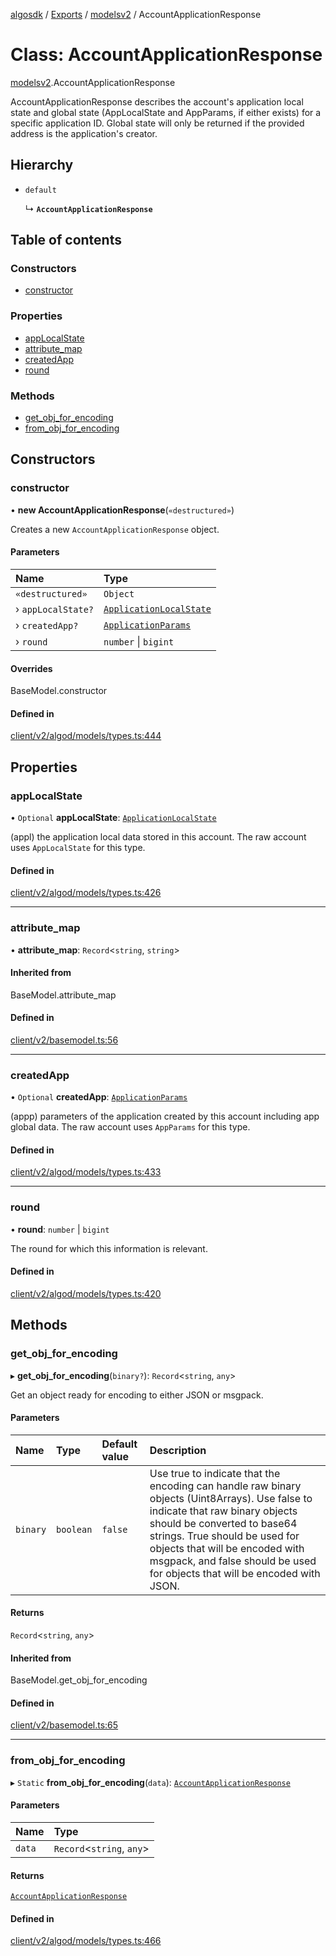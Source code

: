 [algosdk](../README.md) / [Exports](../modules.md) / [modelsv2](../modules/modelsv2.md) / AccountApplicationResponse

# Class: AccountApplicationResponse

[modelsv2](../modules/modelsv2.md).AccountApplicationResponse

AccountApplicationResponse describes the account's application local state and
global state (AppLocalState and AppParams, if either exists) for a specific
application ID. Global state will only be returned if the provided address is
the application's creator.

## Hierarchy

- `default`

  ↳ **`AccountApplicationResponse`**

## Table of contents

### Constructors

- [constructor](modelsv2.AccountApplicationResponse.md#constructor)

### Properties

- [appLocalState](modelsv2.AccountApplicationResponse.md#applocalstate)
- [attribute\_map](modelsv2.AccountApplicationResponse.md#attribute_map)
- [createdApp](modelsv2.AccountApplicationResponse.md#createdapp)
- [round](modelsv2.AccountApplicationResponse.md#round)

### Methods

- [get\_obj\_for\_encoding](modelsv2.AccountApplicationResponse.md#get_obj_for_encoding)
- [from\_obj\_for\_encoding](modelsv2.AccountApplicationResponse.md#from_obj_for_encoding)

## Constructors

### constructor

• **new AccountApplicationResponse**(`«destructured»`)

Creates a new `AccountApplicationResponse` object.

#### Parameters

| Name | Type |
| :------ | :------ |
| `«destructured»` | `Object` |
| › `appLocalState?` | [`ApplicationLocalState`](modelsv2.ApplicationLocalState.md) |
| › `createdApp?` | [`ApplicationParams`](modelsv2.ApplicationParams.md) |
| › `round` | `number` \| `bigint` |

#### Overrides

BaseModel.constructor

#### Defined in

[client/v2/algod/models/types.ts:444](https://github.com/algorand/js-algorand-sdk/blob/13a5d73/src/client/v2/algod/models/types.ts#L444)

## Properties

### appLocalState

• `Optional` **appLocalState**: [`ApplicationLocalState`](modelsv2.ApplicationLocalState.md)

(appl) the application local data stored in this account.
The raw account uses `AppLocalState` for this type.

#### Defined in

[client/v2/algod/models/types.ts:426](https://github.com/algorand/js-algorand-sdk/blob/13a5d73/src/client/v2/algod/models/types.ts#L426)

___

### attribute\_map

• **attribute\_map**: `Record`<`string`, `string`\>

#### Inherited from

BaseModel.attribute\_map

#### Defined in

[client/v2/basemodel.ts:56](https://github.com/algorand/js-algorand-sdk/blob/13a5d73/src/client/v2/basemodel.ts#L56)

___

### createdApp

• `Optional` **createdApp**: [`ApplicationParams`](modelsv2.ApplicationParams.md)

(appp) parameters of the application created by this account including app
global data.
The raw account uses `AppParams` for this type.

#### Defined in

[client/v2/algod/models/types.ts:433](https://github.com/algorand/js-algorand-sdk/blob/13a5d73/src/client/v2/algod/models/types.ts#L433)

___

### round

• **round**: `number` \| `bigint`

The round for which this information is relevant.

#### Defined in

[client/v2/algod/models/types.ts:420](https://github.com/algorand/js-algorand-sdk/blob/13a5d73/src/client/v2/algod/models/types.ts#L420)

## Methods

### get\_obj\_for\_encoding

▸ **get_obj_for_encoding**(`binary?`): `Record`<`string`, `any`\>

Get an object ready for encoding to either JSON or msgpack.

#### Parameters

| Name | Type | Default value | Description |
| :------ | :------ | :------ | :------ |
| `binary` | `boolean` | `false` | Use true to indicate that the encoding can handle raw binary objects (Uint8Arrays). Use false to indicate that raw binary objects should be converted to base64 strings. True should be used for objects that will be encoded with msgpack, and false should be used for objects that will be encoded with JSON. |

#### Returns

`Record`<`string`, `any`\>

#### Inherited from

BaseModel.get\_obj\_for\_encoding

#### Defined in

[client/v2/basemodel.ts:65](https://github.com/algorand/js-algorand-sdk/blob/13a5d73/src/client/v2/basemodel.ts#L65)

___

### from\_obj\_for\_encoding

▸ `Static` **from_obj_for_encoding**(`data`): [`AccountApplicationResponse`](modelsv2.AccountApplicationResponse.md)

#### Parameters

| Name | Type |
| :------ | :------ |
| `data` | `Record`<`string`, `any`\> |

#### Returns

[`AccountApplicationResponse`](modelsv2.AccountApplicationResponse.md)

#### Defined in

[client/v2/algod/models/types.ts:466](https://github.com/algorand/js-algorand-sdk/blob/13a5d73/src/client/v2/algod/models/types.ts#L466)
